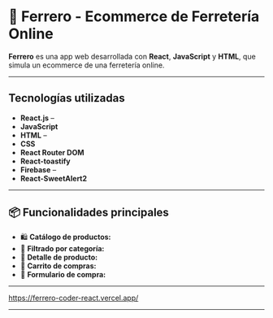 # 🧰 Ferrero - Ecommerce de Ferretería Online

**Ferrero** es una app web desarrollada con **React**, **JavaScript** y **HTML**, que simula un ecommerce de una ferretería online.  

---

##  Tecnologías utilizadas

- **React.js** – 
- **JavaScript** 
- **HTML** – 
- **CSS** 
- **React Router DOM** 
- **React-toastify** 
- **Firebase** – 
- **React-SweetAlert2**
---

## 📦 Funcionalidades principales

- 🛍️ **Catálogo de productos:** 
- 🔎 **Filtrado por categoría:** 
- 🧾 **Detalle de producto:** 
- 🛒 **Carrito de compras:** 
- 👤 **Formulario de compra:** 

---

https://ferrero-coder-react.vercel.app/

---